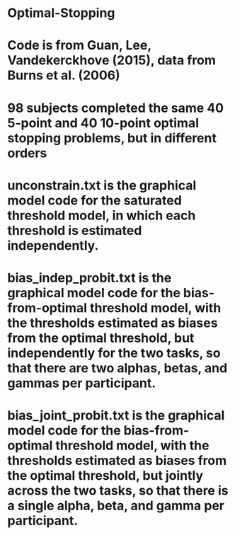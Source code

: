 # Optimal-Stopping
# Code is from Guan, Lee, Vandekerckhove (2015), data from Burns et al. (2006)

# 98 subjects completed the same 40 5-point and 40 10-point optimal stopping problems, but in different orders
# unconstrain.txt is the graphical model code for the saturated threshold model, in which each threshold is estimated independently.
# bias_indep_probit.txt is the graphical model code for the bias-from-optimal threshold model, with the thresholds estimated as biases from the optimal threshold, but independently for the two tasks, so that there are two alphas, betas, and gammas per participant.
# bias_joint_probit.txt is the graphical model code for the bias-from-optimal threshold model, with the thresholds estimated as biases from the optimal threshold, but jointly across the two tasks, so that there is a single alpha, beta, and gamma per participant.
